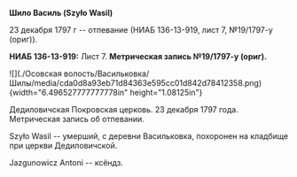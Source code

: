 **Шило Василь (Szyło Wasil)**

23 декабря 1797 г -- отпевание (НИАБ 136-13-919, лист 7, №19/1797-у
(ориг)).

**НИАБ 136-13-919:** Лист 7. **Метрическая запись №19/1797-у (ориг).**

![](./Осовская волость/Васильковка/Шилы/media/cda0d8a93eb71d84363e595cc01d842d78412358.png){width="6.496527777777778in"
height="1.08125in"}

Дедиловичская Покровская церковь. 23 декабря 1797 года. Метрическая
запись об отпевании.

Szyło Wasil -- умерший, с деревни Васильковка, похоронен на кладбище при
церкви Дедиловичской.

Jazgunowicz Antoni -- ксёндз.
